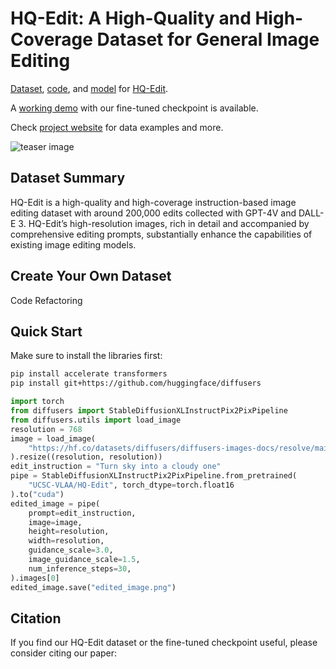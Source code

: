 # HQ-Edit: A High-Quality and High-Coverage Dataset for General Image Editing

[Dataset](https://huggingface.co/datasets/UCSC-VLAA/HQ-Edit), [code](), and [model](https://huggingface.co/UCSC-VLAA/HQ-Edit) for [HQ-Edit]().

A [working demo](https://huggingface.co/spaces/LAOS-Y/HQEdit) with our fine-tuned checkpoint is available.

Check [project website](https://thefllood.github.io/HQEdit_web/) for data examples and more.

![teaser image](figs/teaser.png)

## Dataset Summary
HQ-Edit is a high-quality and high-coverage instruction-based image editing dataset with around 200,000 edits collected with GPT-4V and DALL-E 3. HQ-Edit’s high-resolution images, rich in detail and accompanied by comprehensive editing prompts, substantially enhance the capabilities of existing image editing models.

## Create Your Own Dataset
Code Refactoring
## Quick Start
Make sure to install the libraries first:

```bash 
pip install accelerate transformers
pip install git+https://github.com/huggingface/diffusers
```

```python 
import torch
from diffusers import StableDiffusionXLInstructPix2PixPipeline
from diffusers.utils import load_image
resolution = 768
image = load_image(
    "https://hf.co/datasets/diffusers/diffusers-images-docs/resolve/main/mountain.png"
).resize((resolution, resolution))
edit_instruction = "Turn sky into a cloudy one"
pipe = StableDiffusionXLInstructPix2PixPipeline.from_pretrained(
    "UCSC-VLAA/HQ-Edit", torch_dtype=torch.float16
).to("cuda")
edited_image = pipe(
    prompt=edit_instruction,
    image=image,
    height=resolution,
    width=resolution,
    guidance_scale=3.0,
    image_guidance_scale=1.5,
    num_inference_steps=30,
).images[0]
edited_image.save("edited_image.png")
```

## Citation
If you find our HQ-Edit dataset or the fine-tuned checkpoint useful, please consider citing our paper:

```

```

